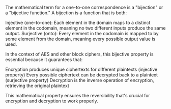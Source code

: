 The mathematical term for a one-to-one correspondence is a "bijection" or a "bijective function."
A bijection is a function that is both:

Injective (one-to-one): Each element in the domain maps to a distinct element in the codomain, meaning no two different inputs produce the same output.
Surjective (onto): Every element in the codomain is mapped to by some element from the domain, meaning every possible output value is used.

In the context of AES and other block ciphers, this bijective property is essential because it guarantees that:

Encryption produces unique ciphertexts for different plaintexts (injective property)
Every possible ciphertext can be decrypted back to a plaintext (surjective property)
Decryption is the inverse operation of encryption, retrieving the original plaintext

This mathematical property ensures the reversibility that's crucial for encryption and decryption to work properly.